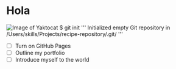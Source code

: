 # <h1>Hola</h1>
![Image of Yaktocat](https://octodex.github.com/images/yaktocat.png)
$ git init
'''
Initialized empty Git repository in /Users/skills/Projects/recipe-repository/.git/
'''

- [ ] Turn on GitHub Pages
- [ ] Outline my portfolio
- [ ] Introduce myself to the world
